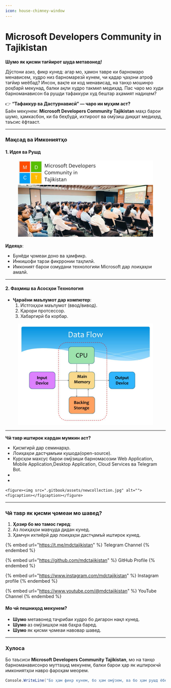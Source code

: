 ```yaml
---
icon: house-chimney-window
---
```


# Microsoft Developers Community in Tajikistan

**Шумо як қисми тағйирот шуда метавонед!**

Дӯстони азиз, фикр кунед: агар мо, ҳамон тавре ки барномаро менависем, худро низ барномарезӣ кунем, чи қадар ҷаҳони атроф тағйир меёбад? Инсон, вақте ки код менависад, на танҳо мошинро роҳбарӣ мекунад, балки ақли худро такмил медиҳад. Пас чаро мо худи барноманависон ба рушди тафаккури худ бештар аҳамият надиҳем?



👉 **“Тафаккур ва Дастурнависӣ” — чаро ин муҳим аст?**\
Баён мекунем: **Microsoft Developers Community Tajikistan** маҳз барои шумо, ҳамкасбон, ки ба беҳбудӣ, ихтироот ва омӯзиш диққат медиҳед, таъсис ёфтааст.

***

### **Мақсад ва Имкониятҳо**

#### 1. **Идея ва Рушд**

<figure><img src=".gitbook/assets/mdct.jpg" alt=""><figcaption></figcaption></figure>

**Идеяҳо**:

* Бунёди ҷомеаи доно ва ҳамфикр.
* Инкишофи тарзи фикрронии таҳлилӣ.
* Имконият барои озмудани технологияи Microsoft дар лоиҳаҳои амалӣ.

***

#### 2. **Фаҳмиш ва Асосҳои Технология**

* **Ҷараёни маълумот дар компютер**:
  1. Истгоҳҳои маълумот (ввод/вивод).
  2. Қарори протсессор.
  3. Хабаргирӣ ба корбар.

<figure><img src=".gitbook/assets/struct.jpg" alt=""><figcaption></figcaption></figure>

***

**Чӣ тавр иштирок кардан мумкин аст?**

* Қисмгирӣ дар семинарҳо.
* Лоиҳаҳои дастҷамъии кушода(open-source).
* Курсҳои махсус барои омӯзиши барномасозии Web Application, Mobile Application,Desktop Application, Cloud Services ва Telegram Bot.
*
*

    <figure><img src=".gitbook/assets/newcollection.jpg" alt=""><figcaption></figcaption></figure>

***

### **Чӣ тавр як қисми ҷомеаи мо шавед?**

1. **Ҳозир бо мо тамос гиред**:
2. Аз лоиҳаҳои мавҷуда дидан кунед.
3. Ҳамчун ихтиёрӣ дар лоиҳаҳои дастҷамъӣ иштирок кунед.

{% embed url="https://t.me/mdctajikistan" %}
Telegram Channel
{% endembed %}

{% embed url="https://github.com/mdctajikistan" %}
GitHub Profile
{% endembed %}

{% embed url="https://www.instagram.com/mdctajikistan" %}
Instagram profile
{% endembed %}

{% embed url="https://www.youtube.com/@mdctajikistan" %}
YouTube Channel
{% endembed %}

#### **Мо чӣ пешниҳод мекунем?**

* **Шумо** метавонед таҷрибаи худро бо дигарон нақл кунед.
* **Шумо** аз омӯзишҳои нав баҳра баред.
* **Шумо** як қисми ҷомеаи навовар шавед.

***

### **Хулоса**

Бо таъсиси **Microsoft Developers Community Tajikistan**, мо на танҳо барноманависонро муттаҳид мекунем, балки барои ҳар як иштирокчӣ имкониятҳои навро фароҳам меорем.

```csharp
Console.WriteLine("Бо ҳам фикр кунем, бо ҳам омӯзем, ва бо ҳам рушд ёбем!");
```
